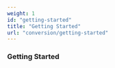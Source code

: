 ```yaml
---
weight: 1
id: "getting-started"
title: "Getting Started"
url: "conversion/getting-started"
---
```


### Getting Started ###



